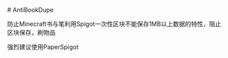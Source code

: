 <p>
    # AntiBookDupe
</p>
<p>
    防止Minecraft书与笔利用Spigot一次性区块不能保存1MB以上数据的特性，阻止区块保存，刷物品
</p>
<p>
    强烈建议使用PaperSpigot
</p>
<p>
    <br/>
</p>
